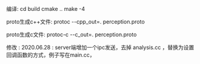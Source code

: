 编译:
    cd build
    cmake ..
    make -4




proto生成c++文件:
    protoc --cpp_out=. perception.proto


proto生成c文件:
    protoc-c --c_out=. perception.proto



修改 :
    2020.06.28 : server端增加一个ipc发送，去掉 analysis.cc ，替换为设置回调函数的方式，例子写在main.cc，
